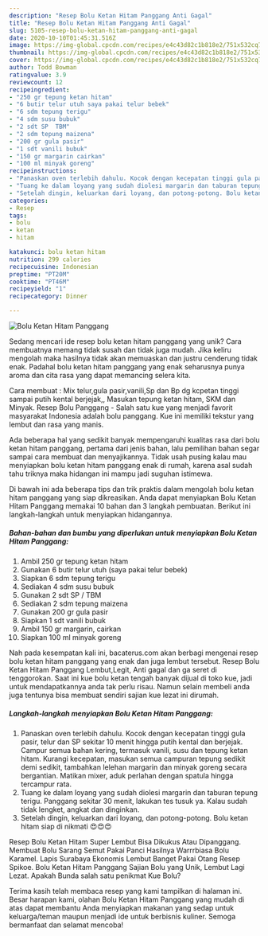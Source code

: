 ```yaml
---
description: "Resep Bolu Ketan Hitam Panggang Anti Gagal"
title: "Resep Bolu Ketan Hitam Panggang Anti Gagal"
slug: 5105-resep-bolu-ketan-hitam-panggang-anti-gagal
date: 2020-10-10T01:45:31.516Z
image: https://img-global.cpcdn.com/recipes/e4c43d82c1b818e2/751x532cq70/bolu-ketan-hitam-panggang-foto-resep-utama.jpg
thumbnail: https://img-global.cpcdn.com/recipes/e4c43d82c1b818e2/751x532cq70/bolu-ketan-hitam-panggang-foto-resep-utama.jpg
cover: https://img-global.cpcdn.com/recipes/e4c43d82c1b818e2/751x532cq70/bolu-ketan-hitam-panggang-foto-resep-utama.jpg
author: Todd Bowman
ratingvalue: 3.9
reviewcount: 12
recipeingredient:
- "250 gr tepung ketan hitam"
- "6 butir telur utuh saya pakai telur bebek"
- "6 sdm tepung terigu"
- "4 sdm susu bubuk"
- "2 sdt SP  TBM"
- "2 sdm tepung maizena"
- "200 gr gula pasir"
- "1 sdt vanili bubuk"
- "150 gr margarin cairkan"
- "100 ml minyak goreng"
recipeinstructions:
- "Panaskan oven terlebih dahulu. Kocok dengan kecepatan tinggi gula pasir, telur dan SP sekitar 10 menit hingga putih kental dan berjejak. Campur semua bahan kering, termasuk vanili, susu dan tepung ketan hitam. Kurangi kecepatan, masukan semua campuran tepung sedikit demi sedikit, tambahkan lelehan margarin dan minyak goreng secara bergantian. Matikan mixer, aduk perlahan dengan spatula hingga tercampur rata."
- "Tuang ke dalam loyang yang sudah diolesi margarin dan taburan tepung terigu. Panggang sekitar 30 menit, lakukan tes tusuk ya. Kalau sudah tidak lengket, angkat dan dinginkan."
- "Setelah dingin, keluarkan dari loyang, dan potong-potong. Bolu ketan hitam siap di nikmati 😍😍😍"
categories:
- Resep
tags:
- bolu
- ketan
- hitam

katakunci: bolu ketan hitam 
nutrition: 299 calories
recipecuisine: Indonesian
preptime: "PT20M"
cooktime: "PT46M"
recipeyield: "1"
recipecategory: Dinner

---
```



![Bolu Ketan Hitam Panggang](https://img-global.cpcdn.com/recipes/e4c43d82c1b818e2/751x532cq70/bolu-ketan-hitam-panggang-foto-resep-utama.jpg)

Sedang mencari ide resep bolu ketan hitam panggang yang unik? Cara membuatnya memang tidak susah dan tidak juga mudah. Jika keliru mengolah maka hasilnya tidak akan memuaskan dan justru cenderung tidak enak. Padahal bolu ketan hitam panggang yang enak seharusnya punya aroma dan cita rasa yang dapat memancing selera kita.

Cara membuat : Mix telur,gula pasir,vanili,Sp dan Bp dg kcpetan tinggi sampai putih kental berjejak,, Masukan tepung ketan hitam, SKM dan Minyak. Resep Bolu Panggang - Salah satu kue yang menjadi favorit masyarakat Indonesia adalah bolu panggang. Kue ini memiliki tekstur yang lembut dan rasa yang manis.

Ada beberapa hal yang sedikit banyak mempengaruhi kualitas rasa dari bolu ketan hitam panggang, pertama dari jenis bahan, lalu pemilihan bahan segar sampai cara membuat dan menyajikannya. Tidak usah pusing kalau mau menyiapkan bolu ketan hitam panggang enak di rumah, karena asal sudah tahu triknya maka hidangan ini mampu jadi suguhan istimewa.


Di bawah ini ada beberapa tips dan trik praktis dalam mengolah bolu ketan hitam panggang yang siap dikreasikan. Anda dapat menyiapkan Bolu Ketan Hitam Panggang memakai 10 bahan dan 3 langkah pembuatan. Berikut ini langkah-langkah untuk menyiapkan hidangannya.

<!--inarticleads1-->

##### Bahan-bahan dan bumbu yang diperlukan untuk menyiapkan Bolu Ketan Hitam Panggang:

1. Ambil 250 gr tepung ketan hitam
1. Gunakan 6 butir telur utuh (saya pakai telur bebek)
1. Siapkan 6 sdm tepung terigu
1. Sediakan 4 sdm susu bubuk
1. Gunakan 2 sdt SP / TBM
1. Sediakan 2 sdm tepung maizena
1. Gunakan 200 gr gula pasir
1. Siapkan 1 sdt vanili bubuk
1. Ambil 150 gr margarin, cairkan
1. Siapkan 100 ml minyak goreng


Nah pada kesempatan kali ini, bacaterus.com akan berbagi mengenai resep bolu ketan hitam panggang yang enak dan juga lembut tersebut. Resep Bolu Ketan Hitam Panggang Lembut,Legit, Anti gagal dan ga seret di tenggorokan. Saat ini kue bolu ketan tengah banyak dijual di toko kue, jadi untuk mendapatkannya anda tak perlu risau. Namun selain membeli anda juga tentunya bisa membuat sendiri sajian kue lezat ini dirumah. 

<!--inarticleads2-->

##### Langkah-langkah menyiapkan Bolu Ketan Hitam Panggang:

1. Panaskan oven terlebih dahulu. Kocok dengan kecepatan tinggi gula pasir, telur dan SP sekitar 10 menit hingga putih kental dan berjejak. Campur semua bahan kering, termasuk vanili, susu dan tepung ketan hitam. Kurangi kecepatan, masukan semua campuran tepung sedikit demi sedikit, tambahkan lelehan margarin dan minyak goreng secara bergantian. Matikan mixer, aduk perlahan dengan spatula hingga tercampur rata.
1. Tuang ke dalam loyang yang sudah diolesi margarin dan taburan tepung terigu. Panggang sekitar 30 menit, lakukan tes tusuk ya. Kalau sudah tidak lengket, angkat dan dinginkan.
1. Setelah dingin, keluarkan dari loyang, dan potong-potong. Bolu ketan hitam siap di nikmati 😍😍😍


Resep Bolu Ketan Hitam Super Lembut Bisa Dikukus Atau Dipanggang. Membuat Bolu Sarang Semut Pakai Panci Hasilnya Warrrbiasa Bolu Karamel. Lapis Surabaya Ekonomis Lembut Banget Pakai Otang Resep Spikoe. Bolu Ketan Hitam Panggang Sajian Bolu yang Unik, Lembut Lagi Lezat. Apakah Bunda salah satu penikmat Kue Bolu? 

Terima kasih telah membaca resep yang kami tampilkan di halaman ini. Besar harapan kami, olahan Bolu Ketan Hitam Panggang yang mudah di atas dapat membantu Anda menyiapkan makanan yang sedap untuk keluarga/teman maupun menjadi ide untuk berbisnis kuliner. Semoga bermanfaat dan selamat mencoba!
